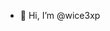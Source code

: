 - 👋 Hi, I’m @wice3xp
<!---
wice3xp/wice3xp is a ✨ special ✨ repository because its `README.md` (this file) appears on your GitHub profile.
You can click the Preview link to take a look at your changes.
--->

